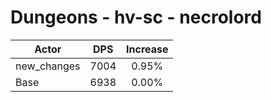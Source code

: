 # Dungeons - hv-sc - necrolord
| Actor | DPS | Increase |
|---|:---:|:---:|
|new_changes|7004|0.95%|
|Base|6938|0.00%|
